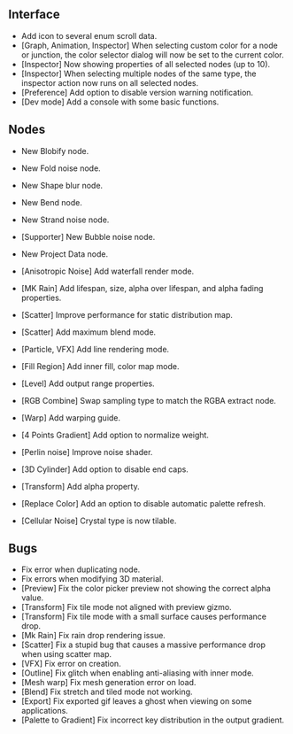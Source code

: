 ## Interface

- Add icon to several enum scroll data.
- [Graph, Animation, Inspector] When selecting custom color for a node or junction, the color selector dialog will now be set to the current color.
- [Inspector] Now showing properties of all selected nodes (up to 10).
- [Inspector] When selecting multiple nodes of the same type, the inspector action now runs on all selected nodes.
- [Preference] Add option to disable version warning notification.
- [Dev mode] Add a console with some basic functions.

## Nodes

- New Blobify node.
- New Fold noise node.
- New Shape blur node.
- New Bend node.
- New Strand noise node.
- [Supporter] New Bubble noise node.
- New Project Data node.

- [Anisotropic Noise] Add waterfall render mode.
- [MK Rain] Add lifespan, size, alpha over lifespan, and alpha fading properties.
- [Scatter] Improve performance for static distribution map.
- [Scatter] Add maximum blend mode.
- [Particle, VFX] Add line rendering mode.
- [Fill Region] Add inner fill, color map mode.
- [Level] Add output range properties.
- [RGB Combine] Swap sampling type to match the RGBA extract node.
- [Warp] Add warping guide.
- [4 Points Gradient] Add option to normalize weight.
- [Perlin noise] Improve noise shader.
- [3D Cylinder] Add option to disable end caps.
- [Transform] Add alpha property.
- [Replace Color] Add an option to disable automatic palette refresh.
- [Cellular Noise] Crystal type is now tilable.

## Bugs

- Fix error when duplicating node.
- Fix errors when modifying 3D material.
- [Preview] Fix the color picker preview not showing the correct alpha value.
- [Transform] Fix tile mode not aligned with preview gizmo.
- [Transform] Fix tile mode with a small surface causes performance drop.
- [Mk Rain] Fix rain drop rendering issue.
- [Scatter] Fix a stupid bug that causes a massive performance drop when using scatter map.
- [VFX] Fix error on creation.
- [Outline] Fix glitch when enabling anti-aliasing with inner mode.
- [Mesh warp] Fix mesh generation error on load.
- [Blend] Fix stretch and tiled mode not working.
- [Export] Fix exported gif leaves a ghost when viewing on some applications.
- [Palette to Gradient] Fix incorrect key distribution in the output gradient.
